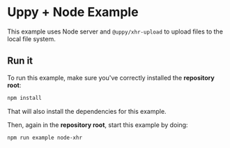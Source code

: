 # Uppy + Node Example

This example uses Node server and `@uppy/xhr-upload` to upload files to the local file system.

## Run it

To run this example, make sure you've correctly installed the **repository root**:
```bash
npm install
```
That will also install the dependencies for this example.

Then, again in the **repository root**, start this example by doing:
```bash
npm run example node-xhr
```

